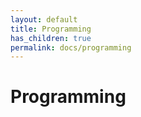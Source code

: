 ```yaml
---
layout: default
title: Programming
has_children: true
permalink: docs/programming
---
```


# Programming
